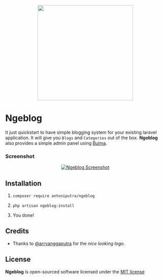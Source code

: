 <p align="center"><a href="https://github.com/antoniputra/ngeblog" target="_blank"><img src="https://raw.githubusercontent.com/antoniputra/ngeblog/master/public/img/logo.png" width="300px"></a></p>

# Ngeblog

It just quickstart to have simple blogging system for your existing laravel application. It will give you `Blogs` and `Categories` out of the box. **Ngeblog** also provides a simple admin panel using [Bulma](https://bulma.io/).

### Screenshot
<p align="center">
	<a href="https://raw.githubusercontent.com/antoniputra/ngeblog/master/public/img/screenshot.png" target="_blank">
		<img src="https://raw.githubusercontent.com/antoniputra/ngeblog/master/public/img/screenshot.png" alt="Ngeblog Screenshot">
	</a>
</p>


## Installation

1. `composer require antoniputra/ngeblog`

2. `php artisan ngeblog:install`

3. You done!


## Credits

- Thanks to [@arryanggaputra](https://github.com/arryanggaputra) for the _nice looking logo_.


## License

**Ngeblog** is open-sourced software licensed under the [MIT license](http://opensource.org/licenses/MIT)